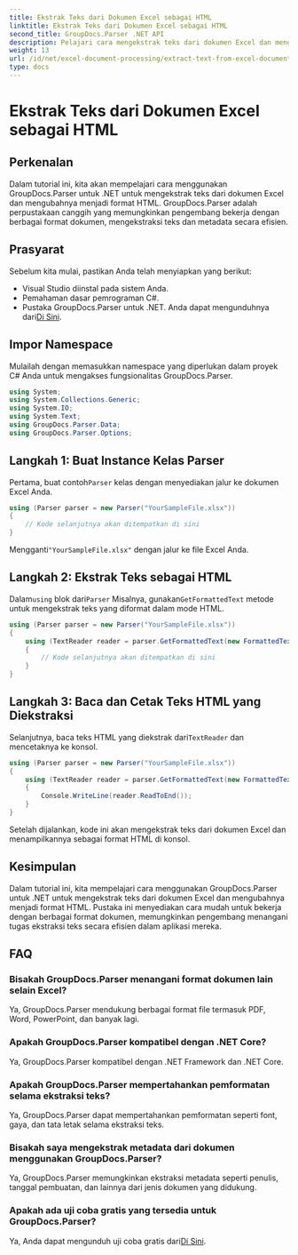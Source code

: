 ```yaml
---
title: Ekstrak Teks dari Dokumen Excel sebagai HTML
linktitle: Ekstrak Teks dari Dokumen Excel sebagai HTML
second_title: GroupDocs.Parser .NET API
description: Pelajari cara mengekstrak teks dari dokumen Excel dan mengubahnya menjadi HTML menggunakan GroupDocs.Parser untuk .NET.
weight: 13
url: /id/net/excel-document-processing/extract-text-from-excel-document-as-html/
type: docs
---
```

# Ekstrak Teks dari Dokumen Excel sebagai HTML

## Perkenalan
Dalam tutorial ini, kita akan mempelajari cara menggunakan GroupDocs.Parser untuk .NET untuk mengekstrak teks dari dokumen Excel dan mengubahnya menjadi format HTML. GroupDocs.Parser adalah perpustakaan canggih yang memungkinkan pengembang bekerja dengan berbagai format dokumen, mengekstraksi teks dan metadata secara efisien.
## Prasyarat
Sebelum kita mulai, pastikan Anda telah menyiapkan yang berikut:
- Visual Studio diinstal pada sistem Anda.
- Pemahaman dasar pemrograman C#.
-  Pustaka GroupDocs.Parser untuk .NET. Anda dapat mengunduhnya dari[Di Sini](https://releases.groupdocs.com/parser/net/).
## Impor Namespace
Mulailah dengan memasukkan namespace yang diperlukan dalam proyek C# Anda untuk mengakses fungsionalitas GroupDocs.Parser.
```csharp
using System;
using System.Collections.Generic;
using System.IO;
using System.Text;
using GroupDocs.Parser.Data;
using GroupDocs.Parser.Options;
```
## Langkah 1: Buat Instance Kelas Parser
 Pertama, buat contoh`Parser` kelas dengan menyediakan jalur ke dokumen Excel Anda.
```csharp
using (Parser parser = new Parser("YourSampleFile.xlsx"))
{
    // Kode selanjutnya akan ditempatkan di sini
}
```
 Mengganti`"YourSampleFile.xlsx"` dengan jalur ke file Excel Anda.
## Langkah 2: Ekstrak Teks sebagai HTML
 Dalam`using` blok dari`Parser` Misalnya, gunakan`GetFormattedText` metode untuk mengekstrak teks yang diformat dalam mode HTML.
```csharp
using (Parser parser = new Parser("YourSampleFile.xlsx"))
{
    using (TextReader reader = parser.GetFormattedText(new FormattedTextOptions(FormattedTextMode.Html)))
    {
        // Kode selanjutnya akan ditempatkan di sini
    }
}
```
## Langkah 3: Baca dan Cetak Teks HTML yang Diekstraksi
 Selanjutnya, baca teks HTML yang diekstrak dari`TextReader` dan mencetaknya ke konsol.
```csharp
using (Parser parser = new Parser("YourSampleFile.xlsx"))
{
    using (TextReader reader = parser.GetFormattedText(new FormattedTextOptions(FormattedTextMode.Html)))
    {
        Console.WriteLine(reader.ReadToEnd());
    }
}
```
Setelah dijalankan, kode ini akan mengekstrak teks dari dokumen Excel dan menampilkannya sebagai format HTML di konsol.
## Kesimpulan
Dalam tutorial ini, kita mempelajari cara menggunakan GroupDocs.Parser untuk .NET untuk mengekstrak teks dari dokumen Excel dan mengubahnya menjadi format HTML. Pustaka ini menyediakan cara mudah untuk bekerja dengan berbagai format dokumen, memungkinkan pengembang menangani tugas ekstraksi teks secara efisien dalam aplikasi mereka.

## FAQ
### Bisakah GroupDocs.Parser menangani format dokumen lain selain Excel?
Ya, GroupDocs.Parser mendukung berbagai format file termasuk PDF, Word, PowerPoint, dan banyak lagi.
### Apakah GroupDocs.Parser kompatibel dengan .NET Core?
Ya, GroupDocs.Parser kompatibel dengan .NET Framework dan .NET Core.
### Apakah GroupDocs.Parser mempertahankan pemformatan selama ekstraksi teks?
Ya, GroupDocs.Parser dapat mempertahankan pemformatan seperti font, gaya, dan tata letak selama ekstraksi teks.
### Bisakah saya mengekstrak metadata dari dokumen menggunakan GroupDocs.Parser?
Ya, GroupDocs.Parser memungkinkan ekstraksi metadata seperti penulis, tanggal pembuatan, dan lainnya dari jenis dokumen yang didukung.
### Apakah ada uji coba gratis yang tersedia untuk GroupDocs.Parser?
 Ya, Anda dapat mengunduh uji coba gratis dari[Di Sini](https://releases.groupdocs.com/).